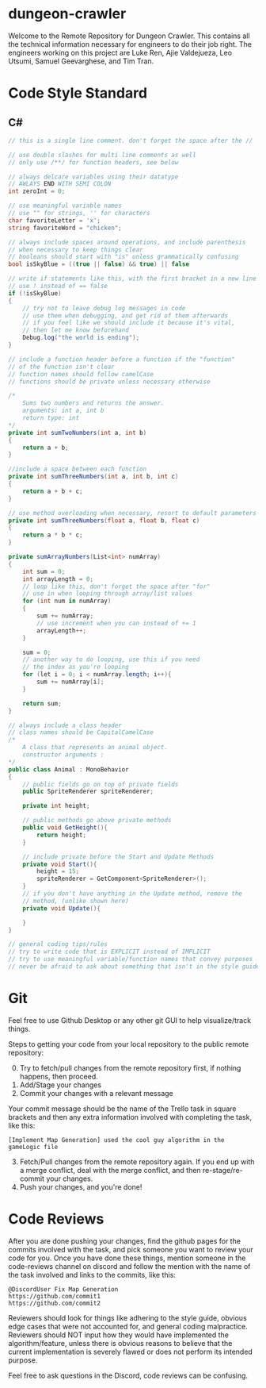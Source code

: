 # dungeon-crawler

Welcome to the Remote Repository for Dungeon Crawler. This contains all the technical information necessary for engineers to do their job right. The engineers working on this project are Luke Ren, Ajie Valdejueza, Leo Utsumi, Samuel Geevarghese, and Tim Tran.

# Code Style Standard

## C#

```csharp
// this is a single line comment. don't forget the space after the //

// use double slashes for multi line comments as well
// only use /**/ for function headers, see below

// always delcare variables using their datatype
// AWLAYS END WITH SEMI COLON
int zeroInt = 0;

// use meaningful variable names
// use "" for strings, '' for characters
char favoriteLetter = 'x';
string favoriteWord = "chicken";

// always include spaces around operations, and include parenthesis
// when necessary to keep things clear
// booleans should start with "is" unless grammatically confusing
bool isSkyBlue = ((true || false) && true) || false

// write if statements like this, with the first bracket in a new line
// use ! instead of == false
if (!isSkyBlue)
{
    // try not to leave debug log messages in code
    // use them when debugging, and get rid of them afterwards
    // if you feel like we should include it because it's vital,
    // then let me know beforehand
    Debug.log("the world is ending");
}

// include a function header before a function if the "function"
// of the function isn't clear
// function names should follow camelCase
// functions should be private unless necessary otherwise

/*
    Sums two numbers and returns the answer.
    arguments: int a, int b
    return type: int
*/
private int sumTwoNumbers(int a, int b)
{
    return a + b;
}

//include a space between each function
private int sumThreeNumbers(int a, int b, int c)
{
    return a + b + c;
}

// use method overloading when necessary, resort to default parameters only after considering method overloading
private int sumThreeNumbers(float a, float b, float c)
{
    return a * b * c;
}

private sumArrayNumbers(List<int> numArray)
{
    int sum = 0;
    int arrayLength = 0;
    // loop like this, don't forget the space after "for"
    // use in when looping through array/list values
    for (int num in numArray)
    {
        sum += numArray;
        // use increment when you can instead of += 1
        arrayLength++;
    }

    sum = 0;
    // another way to do looping, use this if you need
    // the index as you're looping
    for (let i = 0; i < numArray.length; i++){
        sum += numArray[i];
    }

    return sum;
}

// always include a class header
// class names should be CapitalCamelCase
/*
    A class that represents an animal object.
    constructor arguments :
*/
public class Animal : MonoBehavior
{
    // public fields go on top of private fields
    public SpriteRenderer spriteRenderer;

    private int height;

    // public methods go above private methods
    public void GetHeight(){
        return height;
    }

    // include private before the Start and Update Methods
    private void Start(){
        height = 15;
        spriteRenderer = GetComponent<SpriteRenderer>();
    }
    // if you don't have anything in the Update method, remove the
    // method, (unlike shown here)
    private void Update(){

    }
}

// general coding tips/rules
// try to write code that is EXPLICIT instead of IMPLICIT
// try to use meaningful variable/function names that convey purposes
// never be afraid to ask about something that isn't in the style guide

```

# Git

Feel free to use Github Desktop or any other git GUI to help visualize/track things.

Steps to getting your code from your local repository to the public remote repository:

0. Try to fetch/pull changes from the remote repository first, if nothing happens, then proceed.
1. Add/Stage your changes
2. Commit your changes with a relevant message

Your commit message should be the name of the Trello task in square brackets and then any extra information involved with completing the task, like this:

```
[Implement Map Generation] used the cool guy algorithm in the gameLogic file
```

3. Fetch/Pull changes from the remote repository again. If you end up with a merge conflict, deal with the merge conflict, and then re-stage/re-commit your changes.
4. Push your changes, and you're done!

# Code Reviews

After you are done pushing your changes, find the github pages for the commits involved with the task, and pick someone you want to review your code for you. Once you have done these things, mention someone in the code-reviews channel on discord and follow the mention with the name of the task involved and links to the commits, like this:

```
@DiscordUser Fix Map Generation
https://github.com/commit1
https://github.com/commit2
```

Reviewers should look for things like adhering to the style guide, obvious edge cases that were not accounted for, and general coding malpractice. Reviewers should NOT input how they would have implemented the algorithm/feature, unless there is obvious reasons to believe that the current implementation is severely flawed or does not perform its intended purpose.

Feel free to ask questions in the Discord, code reviews can be confusing.
